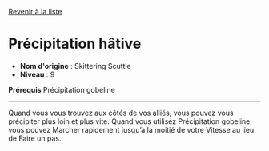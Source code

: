 [Revenir à la liste](list.md)

# Précipitation hâtive

 * **Nom d'origine** : Skittering Scuttle
 * **Niveau** : 9


<p><strong>Prérequis</strong> Précipitation gobeline</p>
<hr>
<p>Quand vous vous trouvez aux côtés de vos alliés, vous pouvez vous précipiter plus loin et plus vite. Quand vous utilisez Précipitation gobeline, vous pouvez Marcher rapidement jusqu’à la moitié de votre Vitesse au lieu de Faire un pas.</p>